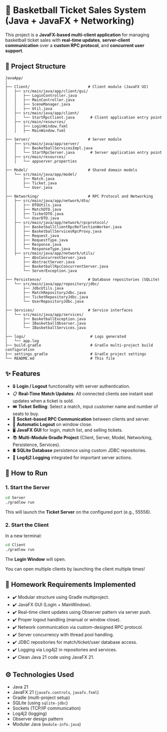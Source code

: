 # 🏀 Basketball Ticket Sales System (Java + JavaFX + Networking)

This project is a **JavaFX-based multi-client application** for managing basketball ticket sales with **real-time updates**, **server-client communication** over a **custom RPC protocol**, and **concurrent user support**.

## 📁 Project Structure
```
JavaApp/
│
├── Client/                          # Client module (JavaFX UI)
│   ├── src/main/java/app/client/gui/
│   │   ├── LoginController.java
│   │   ├── MainController.java
│   │   ├── SceneManager.java
│   │   ├── Util.java
│   ├── src/main/java/app/client/
│   │   └── StartRpcClient.java       # Client application entry point
│   ├── src/main/resources/
│   │   ├── LoginWindow.fxml
│   │   ├── MainWindow.fxml
│
├── Server/                          # Server module
│   ├── src/main/java/app/server/
│   │   ├── BasketballServicesImpl.java
│   │   └── StartRpcServer.java       # Server application entry point
│   ├── src/main/resources/
│   │   └── appserver.properties
│
├── Model/                           # Shared domain models
│   └── src/main/java/app/model/
│       ├── Match.java
│       ├── Ticket.java
│       └── User.java
│
├── Networking/                      # RPC Protocol and Networking
│   ├── src/main/java/app/network/dto/
│   │   ├── DTOUtils.java
│   │   ├── MatchDTO.java
│   │   ├── TicketDTO.java
│   │   └── UserDTO.java
│   ├── src/main/java/app/network/rpcprotocol/
│   │   ├── BasketballClientRpcReflectionWorker.java
│   │   ├── BasketballServicesRpcProxy.java
│   │   ├── Request.java
│   │   ├── RequestType.java
│   │   ├── Response.java
│   │   └── ResponseType.java
│   ├── src/main/java/app/network/utils/
│       ├── AbsConcurrentServer.java
│       ├── AbstractServer.java
│       ├── BasketballRpcConcurrentServer.java
│       └── ServerException.java
│
├── Persistence/                     # Database repositories (SQLite)
│   └── src/main/java/app/repository/jdbc/
│       ├── JdbcUtils.java
│       ├── MatchRepositoryJdbc.java
│       ├── TicketRepositoryJdbc.java
│       └── UserRepositoryJdbc.java
│
├── Services/                        # Service interfaces
│   └── src/main/java/app/services/
│       ├── BasketballException.java
│       ├── IBasketballObserver.java
│       └── IBasketballServices.java
│
├── logs/                             # Logs generated
│   └── app.log
├── build.gradle                      # Gradle multi-project build configuration
├── settings.gradle                   # Gradle project settings
└── README.md                         # This file
```

## ✨ Features
- 🔒 **Login / Logout** functionality with server authentication.
- 📋 **Real-Time Match Updates**: All connected clients see instant seat updates when a ticket is sold.
- 🎟️ **Ticket Selling**: Select a match, input customer name and number of seats to buy.
- 🚀 **Socket-based RPC Communication** between clients and server.
- 🧹 **Automatic Logout** on window close.
- 🖥️ **JavaFX GUI** for login, match list, and selling tickets.
- 📚 **Multi-Module Gradle Project** (Client, Server, Model, Networking, Persistence, Services).
- 🛢️ **SQLite Database** persistence using custom JDBC repositories.
- 📜 **Log4j2 Logging** integrated for important server actions.

## 🚀 How to Run

### 1. Start the Server
```bash
cd Server
./gradlew run
```
This will launch the **Ticket Server** on the configured port (e.g., 55556).

### 2. Start the Client
In a new terminal:
```bash
cd Client
./gradlew run
```
The **Login Window** will open.

You can open multiple clients by launching the client multiple times!

## 📌 Homework Requirements Implemented
- ✔️ Modular structure using Gradle multiproject.
- ✔️ JavaFX GUI (Login + MainWindow).
- ✔️ Real-time client updates using Observer pattern via server push.
- ✔️ Proper logout handling (manual or window close).
- ✔️ Network communication via custom-designed RPC protocol.
- ✔️ Server concurrency with thread pool handling.
- ✔️ JDBC repositories for match/ticket/user database access.
- ✔️ Logging via Log4j2 in repositories and services.
- ✔️ Clean Java 21 code using JavaFX 21.

## ⚙️ Technologies Used
- Java 21
- JavaFX 21 (`javafx.controls`, `javafx.fxml`)
- Gradle (multi-project setup)
- SQLite (using `sqlite-jdbc`)
- Sockets (TCP/IP communication)
- Log4j2 (logging)
- Observer design pattern
- Modular Java (`module-info.java`)
